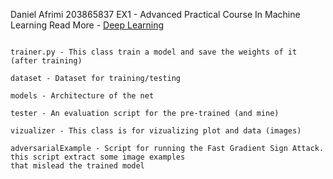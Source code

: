 
Daniel Afrimi 203865837
EX1 - Advanced Practical Course In Machine Learning
Read More - [Deep Learning](https://github.com/danielafrimi/Advanced-Pratical-Course-In-Machine-Learning/blob/main/EX1/Answers.pdf)

~~~~~~Files~~~~~~

trainer.py - This class train a model and save the weights of it (after training)

dataset - Dataset for training/testing

models - Architecture of the net

tester - An evaluation script for the pre-trained (and mine)

vizualizer - This class is for vizualizing plot and data (images)

adversarialExample - Script for running the Fast Gradient Sign Attack. this script extract some image examples
that mislead the trained model




